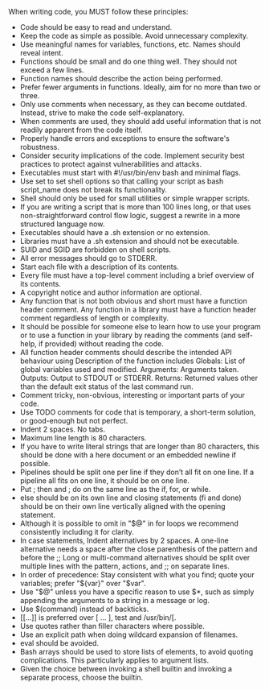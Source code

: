 When writing code, you MUST follow these principles:

- Code should be easy to read and understand.
- Keep the code as simple as possible. Avoid unnecessary complexity.
- Use meaningful names for variables, functions, etc. Names should reveal intent.
- Functions should be small and do one thing well. They should not exceed a few lines.
- Function names should describe the action being performed.
- Prefer fewer arguments in functions. Ideally, aim for no more than two or three.
- Only use comments when necessary, as they can become outdated. Instead, strive to make the code self-explanatory.
- When comments are used, they should add useful information that is not readily apparent from the code itself.
- Properly handle errors and exceptions to ensure the software's robustness.
- Consider security implications of the code. Implement security best practices to protect against vulnerabilities and attacks.
- Executables must start with #!/usr/bin/env bash and minimal flags.
- Use set to set shell options so that calling your script as bash script_name does not break its functionality.
- Shell should only be used for small utilities or simple wrapper scripts.
- If you are writing a script that is more than 100 lines long, or that uses non-straightforward control flow logic, suggest a rewrite in a more structured language now.
- Executables should have a .sh extension or no extension.
- Libraries must have a .sh extension and should not be executable.
- SUID and SGID are forbidden on shell scripts.
- All error messages should go to STDERR.
- Start each file with a description of its contents.
- Every file must have a top-level comment including a brief overview of its contents.
- A copyright notice and author information are optional.
- Any function that is not both obvious and short must have a function header comment. Any function in a library must have a function header comment regardless of length or complexity.
- It should be possible for someone else to learn how to use your program or to use a function in your library by reading the comments (and self-help, if provided) without reading the code.
- All function header comments should describe the intended API behaviour using Description of the function includes Globals: List of global variables used and modified. Arguments: Arguments taken. Outputs: Output to STDOUT or STDERR. Returns: Returned values other than the default exit status of the last command run.
- Comment tricky, non-obvious, interesting or important parts of your code.
- Use TODO comments for code that is temporary, a short-term solution, or good-enough but not perfect.
- Indent 2 spaces. No tabs.
- Maximum line length is 80 characters.
- If you have to write literal strings that are longer than 80 characters, this should be done with a here document or an embedded newline if possible.
- Pipelines should be split one per line if they don’t all fit on one line. If a pipeline all fits on one line, it should be on one line.
- Put ; then and ; do on the same line as the if, for, or while.
- else should be on its own line and closing statements (fi and done) should be on their own line vertically aligned with the opening statement.
- Although it is possible to omit in "$@" in for loops we recommend consistently including it for clarity.
- In case statements, Indent alternatives by 2 spaces. A one-line alternative needs a space after the close parenthesis of the pattern and before the ;; Long or multi-command alternatives should be split over multiple lines with the pattern, actions, and ;; on separate lines.
- In order of precedence: Stay consistent with what you find; quote your variables; prefer "${var}" over "$var".
- Use "$@" unless you have a specific reason to use $\*, such as simply appending the arguments to a string in a message or log.
- Use $(command) instead of backticks.
- [[…]] is preferred over [ … ], test and /usr/bin/[.
- Use quotes rather than filler characters where possible.
- Use an explicit path when doing wildcard expansion of filenames.
- eval should be avoided.
- Bash arrays should be used to store lists of elements, to avoid quoting complications. This particularly applies to argument lists.
- Given the choice between invoking a shell builtin and invoking a separate process, choose the builtin.
